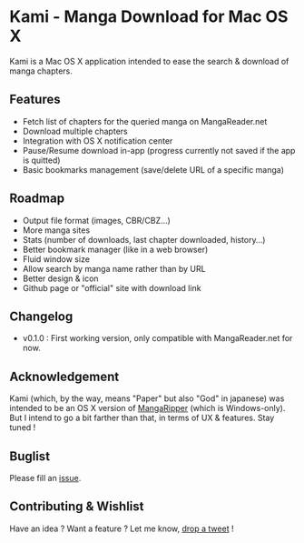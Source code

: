 Kami - Manga Download for Mac OS X
==================================

Kami is a Mac OS X application intended to ease the search & download of manga chapters.

## Features
* Fetch list of chapters for the queried manga on MangaReader.net
* Download multiple chapters
* Integration with OS X notification center
* Pause/Resume download in-app (progress currently not saved if the app is quitted)
* Basic bookmarks management (save/delete URL of a specific manga)

## Roadmap
* Output file format (images, CBR/CBZ…)
* More manga sites
* Stats (number of downloads, last chapter downloaded, history…)
* Better bookmark manager (like in a web browser)
* Fluid window size
* Allow search by manga name rather than by URL
* Better design & icon
* Github page or "official" site with download link

## Changelog
* v0.1.0 : First working version, only compatible with MangaReader.net for now.

## Acknowledgement
Kami (which, by the way, means "Paper" but also "God" in japanese) was intended to be an OS X version of [MangaRipper](mangaripper.codeplex.com) (which is Windows-only). But I intend to go a bit farther than that, in terms of UX & features. Stay tuned !

## Buglist

Please fill an [issue](https://github.com/ayamflow/Kami-MangaDownloader/issues).

## Contributing & Wishlist

Have an idea ? Want a feature ? Let me know, [drop a tweet](http://twitter.com/ayamflow) ! 

